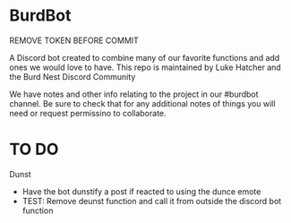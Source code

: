 # BurdBot
REMOVE TOKEN BEFORE COMMIT

A Discord bot created to combine many of our favorite functions and add ones we would love to have.
This repo is maintained by Luke Hatcher and the Burd Nest Discord Community

We have notes and other info relating to the project in our #burdbot channel. Be sure to check that
for any additional notes of things you will need or request permissino to collaborate. 

# TO DO
Dunst
 - Have the bot dunstify a post if reacted to using the dunce emote
 - TEST: Remove deunst function and call it from outside the discord bot function